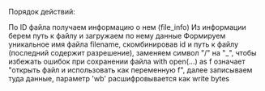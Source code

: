 Порядок действий:

По ID файла получаем информацию о нем (file_info)
Из информации берем путь к файлу и загружаем по нему данные
Формируем уникальное имя файла filename, скомбинировав id и 
путь к файлу (последний содержит разрешение), заменяем символ "/" на "_",
чтобы избежать ошибок при сохранении файла
with open(...) as f означает "открыть файл и использовать как переменную f",
далее записываем туда данные, параметр 'wb' расшифровывается как write bytes